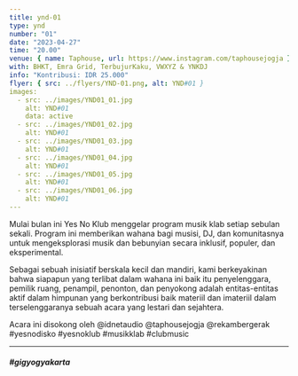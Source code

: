 ```yaml
---
title: ynd-01
type: ynd
number: "01"
date: "2023-04-27"
time: "20.00"
venue: { name: Taphouse, url: https://www.instagram.com/taphousejogja }
with: BHKT, Emra Grid, TerbujurKaku, VWXYZ & YNKDJ
info: "Kontribusi: IDR 25.000"
flyer: { src: ../flyers/YND-01.png, alt: YND#01 }
images:
  - src: ../images/YND01_01.jpg
    alt: YND#01
    data: active
  - src: ../images/YND01_02.jpg
    alt: YND#01
  - src: ../images/YND01_03.jpg
    alt: YND#01
  - src: ../images/YND01_04.jpg
    alt: YND#01
  - src: ../images/YND01_05.jpg
    alt: YND#01
  - src: ../images/YND01_06.jpg
    alt: YND#01
---
```


Mulai bulan ini Yes No Klub menggelar program musik klab setiap sebulan sekali. Program ini memberikan wahana bagi musisi, DJ, dan komunitasnya untuk mengeksplorasi musik dan bebunyian secara inklusif, populer, dan eksperimental.

Sebagai sebuah inisiatif berskala kecil dan mandiri, kami berkeyakinan bahwa siapapun yang terlibat dalam wahana ini baik itu penyelenggara, pemilik ruang, penampil, penonton, dan penyokong adalah entitas-entitas aktif dalam himpunan yang berkontribusi baik materiil dan imateriil dalam terselenggaranya sebuah acara yang lestari dan sejahtera.

Acara ini disokong oleh @idnetaudio @taphousejogja @rekambergerak #yesnodisko #yesnoklub #musikklab #clubmusic

<hr />

##### #gigyogyakarta
